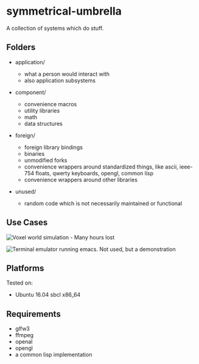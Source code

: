 # symmetrical-umbrella
A collection of systems which do stuff.

## Folders

- application/
    - what a person would interact with
    - also application subsystems	
		
- component/
    - convenience macros
    - utility libraries
    - math
    - data structures

- foreign/
    - foreign library bindings
    - binaries
    - unmodified forks
    - convenience wrappers around standardized things, like ascii, ieee-754 floats, qwerty keyboards, opengl, common lisp
    - convenience wrappers around other libraries

- unused/
    - random code which is not necessarily maintained or functional

## Use Cases
![Voxel world simulation - Many hours lost](https://user-images.githubusercontent.com/14166099/39225064-57b43bfa-4818-11e8-9f33-4737ae6f18b7.png)

![Terminal emulator running emacs. Not used, but a demonstration](https://user-images.githubusercontent.com/14166099/39225409-3571051c-481a-11e8-8160-422a7052e605.png)

## Platforms
Tested on:
- Ubuntu 16.04 sbcl x86_64

## Requirements
- glfw3
- ffmpeg
- openal
- opengl
- a common lisp implementation
 
